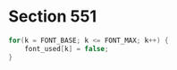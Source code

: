 # Section 551

```c << Set initial values of key variables >>+=
for(k = FONT_BASE; k <= FONT_MAX; k++) {
    font_used[k] = false;
}
```
